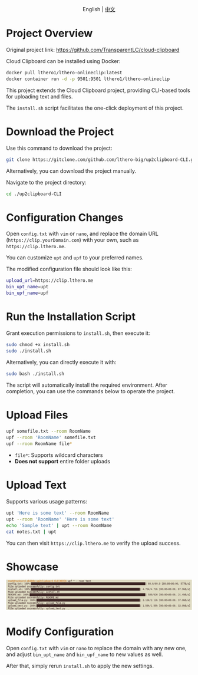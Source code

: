 <p align="center">English | <a href="./README_zh.md">中文</a></p>

# Project Overview

Original project link: https://github.com/TransparentLC/cloud-clipboard

Cloud Clipboard can be installed using Docker:
```bash
docker pull lthero1/lthero-onlineclip:latest
docker container run -d -p 9501:9501 lthero1/lthero-onlineclip
```

This project extends the Cloud Clipboard project, providing CLI-based tools for uploading text and files.

The `install.sh` script facilitates the one-click deployment of this project.

# Download the Project

Use this command to download the project:
```bash
git clone https://gitclone.com/github.com/lthero-big/up2clipboard-CLI.git 
```
Alternatively, you can download the project manually.

Navigate to the project directory:
```bash
cd ./up2clipboard-CLI
```

# Configuration Changes
Open `config.txt` with `vim` or `nano`, and replace the domain URL (`https://clip.yourDomain.com`) with your own, such as `https://clip.lthero.me`.

You can customize `upt` and `upf` to your preferred names.

The modified configuration file should look like this:
```bash
upload_url=https://clip.lthero.me
bin_upt_name=upt
bin_upf_name=upf
```

# Run the Installation Script
Grant execution permissions to `install.sh`, then execute it:
```bash
sudo chmod +x install.sh
sudo ./install.sh
```
Alternatively, you can directly execute it with:
```bash
sudo bash ./install.sh
```

The script will automatically install the required environment. After completion, you can use the commands below to operate the project.

# Upload Files
```bash
upf somefile.txt --room RoomName
upf --room 'RoomName' somefile.txt
upf --room RoomName file*
```

- `file*`: Supports wildcard characters
- **Does not support** entire folder uploads

# Upload Text

Supports various usage patterns:
```bash
upt 'Here is some text' --room RoomName
upt --room 'RoomName' 'Here is some text'
echo 'Sample text' | upt --room RoomName
cat notes.txt | upt
```

You can then visit `https://clip.lthero.me` to verify the upload success.

# Showcase
<p align="center"><img src="./Showcase.png" width="800"></p>


# Modify Configuration
Open `config.txt` with `vim` or `nano` to replace the domain with any new one, and adjust `bin_upt_name` and `bin_upf_name` to new values as well.

After that, simply rerun `install.sh` to apply the new settings.
